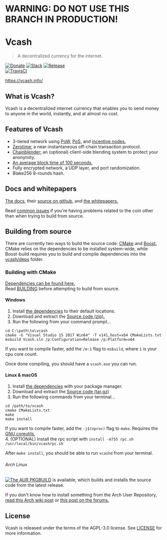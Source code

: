 # WARNING: DO NOT USE THIS BRANCH IN PRODUCTION!    
# Vcash
> A decentralized currency for the internet.

[![Donate](https://img.shields.io/badge/donate-BTC-yellow.svg)](https://blockchain.info/address/35nXEZoiZCVQKGTLR63XUhPfqWszBihFkd)
[![Slack](https://slack.vcash.info/badge.svg)](https://slack.vcash.info/)
[![Release](https://img.shields.io/github/release/openvcash/vcash.svg)](https://github.com/openvcash/vcash/releases/latest)  
[![TravisCI](https://img.shields.io/travis/openvcash/vcash/master.svg?label=Linux%20%26%20macOS%20build)](https://travis-ci.org/openvcash/vcash)

https://vcash.info/  

What is Vcash?
---
Vcash is a decentralized internet currency that enables you to send money to anyone in the world, instantly, and at almost no cost.

## Features of Vcash
- 3-tiered network using [PoW,](https://github.com/openvcash/papers/blob/master/rewardv3.pdf) [PoS,](https://github.com/openvcash/docs.vcash.info/blob/master/docs/block/generation/proof-of-stake.md) and [incentive nodes.](https://github.com/openvcash/papers/blob/master/incentive.pdf)
- [Zerotime:](https://github.com/openvcash/papers/blob/master/zerotime.pdf) a near-instantaneous off-chain transaction protocol.
- [Chainblender:](https://github.com/openvcash/papers/blob/master/chainblender.pdf) an (optional) client-side blending system to protect your anonymity.
- [An average block time of 100 seconds.](https://github.com/openvcash/papers/blob/master/scaling_the_blockchain.pdf)
- Fully encrypted network, a UDP layer, and port randomization.
- Blake256 8-rounds hash.

Docs and whitepapers
---
[The docs](https://docs.vcash.info/), their [source on github,](https://github.com/openvcash/docs.vcash.info) and [the whitepapers.](https://github.com/openvcash/papers)  

Read [common issues](docs/COMMON_ISSUES.md) if you're having problems related to the coin other than when trying to build from source.

Building from source
---
There are currently two ways to build the source code: [CMake](https://cmake.org/) and [Boost.](http://www.boost.org/build/) CMake relies on the dependencies to be installed system-wide, while Boost-build requires you to build and compile dependencies into the [vcash/deps](deps) folder.

### Building with CMake
[Dependencies can be found here.](docs/DEPENDENCIES.md)  
Read [BUILDING](docs/BUILDING.md) before attempting to build from source.  

#### Windows
1. Install [the dependencies](docs/DEPENDENCIES.md) to their default locations.
2. Download and extract the [Source code (zip).](https://github.com/openvcash/vcash/releases/latest)
3. Run the following from your command prompt...  
```
cd C:\path\to\vcash
cmake -G "Visual Studio 15 2017 Win64" -T v141,host=x64 CMakeLists.txt
msbuild Vcash.sln /p:Configuration=Release /p:Platform=x64
```
If you want to compile faster, add the `/m:1` flag to `msbuild`, where `1` is your cpu core count.

Once done compiling, you should have a `vcash.exe` you can run.

#### Linux & macOS
1. Install [the dependencies](docs/DEPENDENCIES.md) with your package manager.
2. Download and extract the [Source code (tar.gz)](https://github.com/openvcash/vcash/releases/latest)
3. Run the following commands from your terminal...  
```
cd /path/to/vcash
cmake CMakeLists.txt
make
make install
```
If you want to compile faster, add the `-j$(nproc)` flag to `make`. Requires the [GNU coreutils.](https://www.gnu.org/software/coreutils/coreutils.html)  
4. (OPTIONAL) Install the rpc script with `install -m755 rpc.sh /usr/local/bin/vcashrpc.sh`

After `make install`, you should be able to run `vcashd` from your terminal.  

###### Arch Linux  
[![The AUR PKGBUILD](https://img.shields.io/aur/version/vcash.svg)](https://aur.archlinux.org/packages/vcash/) is available, which builds and installs the source code from the latest release.

If you don't know how to install something from the Arch User Repository, [read this Arch wiki post](https://wiki.archlinux.org/index.php/AUR_helpers) or [this post on the forums.](https://forum.vcash.info/d/56-arch-linux-aur-pkgbuild-s)

License
---
Vcash is released under the terms of the AGPL-3.0 license. See [LICENSE](LICENSE) for more information.
